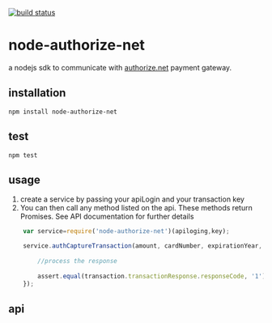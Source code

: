 [![build status](https://travis-ci.org/continuous-software/node-authorize-net.svg?branch=master)](https://travis-ci.org/continuous-software/node-authorize-net)

# node-authorize-net

a nodejs sdk to communicate with [authorize.net](http://www.authorize.net/) payment gateway.

## installation

`npm install node-authorize-net`

## test

`npm test`

## usage

1. create a service by passing your apiLogin and your transaction key
2. You can then call any method listed on the api. These methods return Promises. See API documentation for further details

```javascript
    var service=require('node-authorize-net')(apiloging,key);

    service.authCaptureTransaction(amount, cardNumber, expirationYear, expirationMonth).then(function (transaction) {
        
        //process the response
        
        assert.equal(transaction.transactionResponse.responseCode, '1');
    });
```

## api
